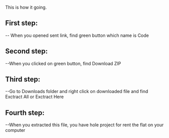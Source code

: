 This is how it going.

## First step:

-- When you opened sent link, find green button which name is Code

## Second step:

--When you clicked on green button, find Download ZIP

## Third step:

--Go to Downloads folder and right click on downloaded file and find Exctract All or Exctract Here

## Fourth step:

--When you extracted this file, you have hole project for rent the flat on your computer
